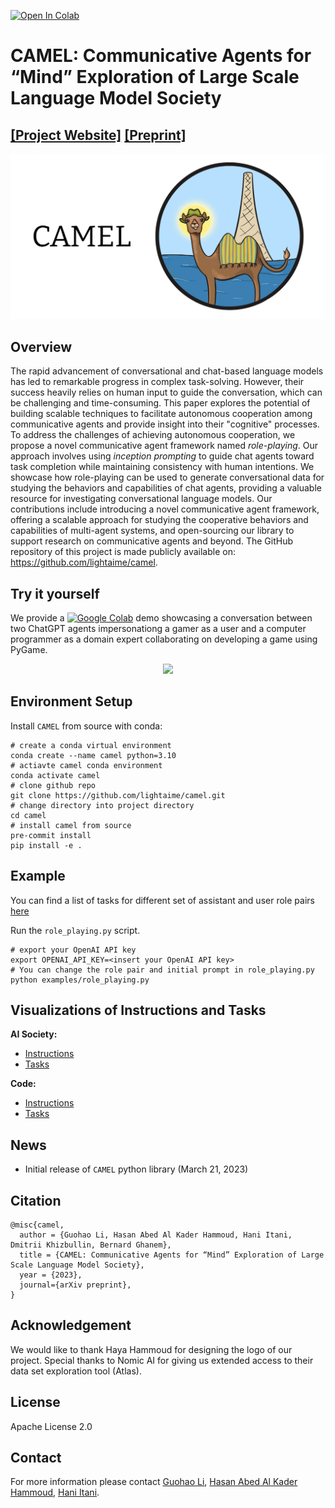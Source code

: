 [![Open In Colab](https://colab.research.google.com/assets/colab-badge.svg)](https://colab.research.google.com/drive/1AzP33O8rnMW__7ocWJhVBXjKziJXPtim?usp=sharing)

# CAMEL: Communicative Agents for “Mind” Exploration of Large Scale Language Model Society

## [[Project Website]](https://www.camel-ai.org/) [[Preprint]](https://ghli.org/camel.pdf)

<p align="center">
  <img src='./misc/logo.png' width=800>
</p>

## Overview
The rapid advancement of conversational and chat-based language models has led to remarkable progress in complex task-solving. However, their success heavily relies on human input to guide the conversation, which can be challenging and time-consuming. This paper explores the potential of building scalable techniques to facilitate autonomous cooperation among communicative agents and provide insight into their "cognitive" processes. To address the challenges of achieving autonomous cooperation, we propose a novel communicative agent framework named *role-playing*. Our approach involves using *inception prompting* to guide chat agents toward task completion while maintaining consistency with human intentions. We showcase how role-playing can be used to generate conversational data for studying the behaviors and capabilities of chat agents, providing a valuable resource for investigating conversational language models. Our contributions include introducing a novel communicative agent framework, offering a scalable approach for studying the cooperative behaviors and capabilities of multi-agent systems, and open-sourcing our library to support research on communicative agents and beyond. The GitHub repository of this project is made publicly available on: https://github.com/lightaime/camel.

## Try it yourself
We provide a [![Google Colab](https://colab.research.google.com/assets/colab-badge.svg)](https://colab.research.google.com/drive/1AzP33O8rnMW__7ocWJhVBXjKziJXPtim?usp=sharing) demo showcasing a conversation between two ChatGPT agents impersonationg a gamer as a user and a computer programmer as a domain expert collaborating on developing a game using PyGame.

<p align="center">
  <img src='./misc/pipeline.png' width=400>
</p>

## Environment Setup
Install `CAMEL` from source with conda:
```
# create a conda virtual environment
conda create --name camel python=3.10
# actiavte camel conda environment
conda activate camel
# clone github repo
git clone https://github.com/lightaime/camel.git
# change directory into project directory
cd camel
# install camel from source
pre-commit install
pip install -e .
```
## Example
You can find a list of tasks for different set of assistant and user role pairs [here](https://drive.google.com/file/d/194PPaSTBR07m-PzjS-Ty6KlPLdFIPQDd/view?usp=share_link)

Run the `role_playing.py` script.
```
# export your OpenAI API key
export OPENAI_API_KEY=<insert your OpenAI API key>
# You can change the role pair and initial prompt in role_playing.py
python examples/role_playing.py
```

## Visualizations of Instructions and Tasks

**AI Society:**
* [Instructions](https://atlas.nomic.ai/map/3a559a06-87d0-4476-a879-962656242452/db961915-b254-48e8-8e5c-917f827b74c6)
* [Tasks](https://atlas.nomic.ai/map/cb96f41b-a6fd-4fe4-ac40-08e101714483/ae06156c-a572-46e9-8345-ebe18586d02b)

**Code:**
* [Instructions](https://atlas.nomic.ai/map/902d6ccb-0bbb-4294-83a8-1c7d2dae03c8/ace2e146-e49f-41db-a1f4-25a2c4be2457)
* [Tasks](https://atlas.nomic.ai/map/efc38617-9180-490a-8630-43a05b35d22d/2576addf-a133-45d5-89a9-6b067b6652dd)


## News
- Initial release of `CAMEL` python library (March 21, 2023)

## Citation
```
@misc{camel,
  author = {Guohao Li, Hasan Abed Al Kader Hammoud, Hani Itani, Dmitrii Khizbullin, Bernard Ghanem},
  title = {CAMEL: Communicative Agents for “Mind” Exploration of Large Scale Language Model Society},
  year = {2023},
  journal={arXiv preprint},
}
```
## Acknowledgement
We would like to thank Haya Hammoud for designing the logo of our project. Special thanks to Nomic AI for giving us extended access to their data set exploration tool (Atlas).

## License
Apache License 2.0 

## Contact
For more information please contact [Guohao Li](https://ghli.org/), [Hasan Abed Al Kader Hammoud](https://cemse.kaust.edu.sa/ece/people/person/hasan-abed-al-kader-hammoud), [Hani Itani](https://github.com/HaniItani).
